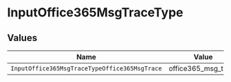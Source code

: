 # InputOffice365MsgTraceType


## Values

| Name                                          | Value                                         |
| --------------------------------------------- | --------------------------------------------- |
| `InputOffice365MsgTraceTypeOffice365MsgTrace` | office365_msg_trace                           |